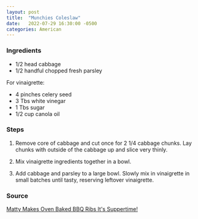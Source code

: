 ```yaml
---
layout: post
title:  "Munchies Coleslaw"
date:   2022-07-29 16:30:00 -0500
categories: American
---
```


### Ingredients

- 1/2 head cabbage
- 1/2 handful chopped fresh parsley

For vinaigrette:

- 4 pinches celery seed
- 3 Tbs white vinegar
- 1 Tbs sugar
- 1/2 cup canola oil

### Steps

1. Remove core of cabbage and cut once for 2 1/4 cabbage chunks. Lay chunks with outside of the cabbage up and slice very thinly.

1. Mix vinaigrette ingredients together in a bowl.

1. Add cabbage and parsley to a large bowl. Slowly mix in vinaigrette in small batches until tasty, reserving leftover vinaigrette.

### Source

[Matty Makes Oven Baked BBQ Ribs It's Suppertime!](https://www.youtube.com/watch?v=ps0pz4Tv1pU)

